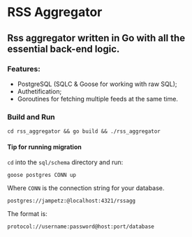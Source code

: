 # RSS Aggregator

## Rss aggregator written in Go with all the essential back-end logic.

### Features:

- PostgreSQL (SQLC & Goose for working with raw SQL);
- Authetification;
- Goroutines for fetching multiple feeds at the same time.

### Build and Run

```
cd rss_aggregator && go build && ./rss_aggregator
```

#### Tip for running migration

`cd` into the `sql/schema` directory and run:
```
goose postgres CONN up
```
Where `CONN` is the connection string for your database.
```
postgres://jampetz:@localhost:4321/rssagg
```
The format is:
```
protocol://username:password@host:port/database
```